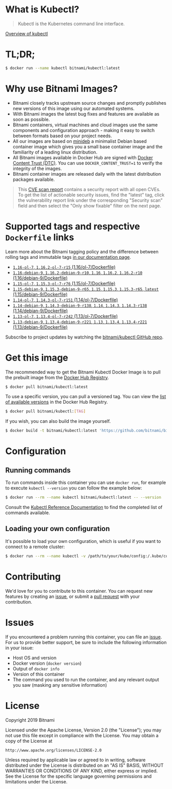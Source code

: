 
# What is Kubectl?

> Kubectl is the Kubernetes command line interface.

[Overview of kubectl](https://kubernetes.io/docs/reference/kubectl/overview/)

# TL;DR;

```bash
$ docker run --name kubectl bitnami/kubectl:latest
```

# Why use Bitnami Images?

* Bitnami closely tracks upstream source changes and promptly publishes new versions of this image using our automated systems.
* With Bitnami images the latest bug fixes and features are available as soon as possible.
* Bitnami containers, virtual machines and cloud images use the same components and configuration approach - making it easy to switch between formats based on your project needs.
* All our images are based on [minideb](https://github.com/bitnami/minideb) a minimalist Debian based container image which gives you a small base container image and the familiarity of a leading linux distribution.
* All Bitnami images available in Docker Hub are signed with [Docker Content Trust (DTC)](https://docs.docker.com/engine/security/trust/content_trust/). You can use `DOCKER_CONTENT_TRUST=1` to verify the integrity of the images.
* Bitnami container images are released daily with the latest distribution packages available.


> This [CVE scan report](https://quay.io/repository/bitnami/kubectl?tab=tags) contains a security report with all open CVEs. To get the list of actionable security issues, find the "latest" tag, click the vulnerability report link under the corresponding "Security scan" field and then select the "Only show fixable" filter on the next page.

# Supported tags and respective `Dockerfile` links

Learn more about the Bitnami tagging policy and the difference between rolling tags and immutable tags [in our documentation page](https://docs.bitnami.com/containers/how-to/understand-rolling-tags-containers/).


* [`1.16-ol-7`, `1.16.2-ol-7-r15` (1.16/ol-7/Dockerfile)](https://github.com/bitnami/bitnami-docker-kubectl/blob/1.16.2-ol-7-r15/1.16/ol-7/Dockerfile)
* [`1.16-debian-9`, `1.16.2-debian-9-r10`, `1.16`, `1.16.2`, `1.16.2-r10` (1.16/debian-9/Dockerfile)](https://github.com/bitnami/bitnami-docker-kubectl/blob/1.16.2-debian-9-r10/1.16/debian-9/Dockerfile)
* [`1.15-ol-7`, `1.15.3-ol-7-r76` (1.15/ol-7/Dockerfile)](https://github.com/bitnami/bitnami-docker-kubectl/blob/1.15.3-ol-7-r76/1.15/ol-7/Dockerfile)
* [`1.15-debian-9`, `1.15.3-debian-9-r65`, `1.15`, `1.15.3`, `1.15.3-r65`, `latest` (1.15/debian-9/Dockerfile)](https://github.com/bitnami/bitnami-docker-kubectl/blob/1.15.3-debian-9-r65/1.15/debian-9/Dockerfile)
* [`1.14-ol-7`, `1.14.3-ol-7-r151` (1.14/ol-7/Dockerfile)](https://github.com/bitnami/bitnami-docker-kubectl/blob/1.14.3-ol-7-r151/1.14/ol-7/Dockerfile)
* [`1.14-debian-9`, `1.14.3-debian-9-r138`, `1.14`, `1.14.3`, `1.14.3-r138` (1.14/debian-9/Dockerfile)](https://github.com/bitnami/bitnami-docker-kubectl/blob/1.14.3-debian-9-r138/1.14/debian-9/Dockerfile)
* [`1.13-ol-7`, `1.13.4-ol-7-r242` (1.13/ol-7/Dockerfile)](https://github.com/bitnami/bitnami-docker-kubectl/blob/1.13.4-ol-7-r242/1.13/ol-7/Dockerfile)
* [`1.13-debian-9`, `1.13.4-debian-9-r221`, `1.13`, `1.13.4`, `1.13.4-r221` (1.13/debian-9/Dockerfile)](https://github.com/bitnami/bitnami-docker-kubectl/blob/1.13.4-debian-9-r221/1.13/debian-9/Dockerfile)

Subscribe to project updates by watching the [bitnami/kubectl GitHub repo](https://github.com/bitnami/bitnami-docker-kubectl).

# Get this image

The recommended way to get the Bitnami Kubectl Docker Image is to pull the prebuilt image from the [Docker Hub Registry](https://hub.docker.com/r/bitnami/kubectl).

```bash
$ docker pull bitnami/kubectl:latest
```

To use a specific version, you can pull a versioned tag. You can view the [list of available versions](https://hub.docker.com/r/bitnami/kubectl/tags/) in the Docker Hub Registry.

```bash
$ docker pull bitnami/kubectl:[TAG]
```

If you wish, you can also build the image yourself.

```bash
$ docker build -t bitnami/kubectl:latest 'https://github.com/bitnami/bitnami-docker-kubectl.git#master:1.15/debian-9'
```

# Configuration

## Running commands

To run commands inside this container you can use `docker run`, for example to execute `kubectl --version` you can follow the example below:

```bash
$ docker run --rm --name kubectl bitnami/kubectl:latest -- --version
```

Consult the [Kubectl Reference Documentation](https://kubernetes.io/docs/reference/generated/kubectl/kubectl-commands) to find the completed list of commands available.

## Loading your own configuration

It's possible to load your own configuration, which is useful if you want to connect to a remote cluster:

```bash
$ docker run --rm --name kubectl -v /path/to/your/kube/config:/.kube/config bitnami/kubectl:latest
```

# Contributing

We'd love for you to contribute to this container. You can request new features by creating an [issue](https://github.com/bitnami/bitnami-docker-kubectl/issues), or submit a [pull request](https://github.com/bitnami/bitnami-docker-kubectl/pulls) with your contribution.

# Issues

If you encountered a problem running this container, you can file an [issue](https://github.com/bitnami/bitnami-docker-kubectl/issues). For us to provide better support, be sure to include the following information in your issue:

- Host OS and version
- Docker version (`docker version`)
- Output of `docker info`
- Version of this container
- The command you used to run the container, and any relevant output you saw (masking any sensitive information)

# License

Copyright 2019 Bitnami

Licensed under the Apache License, Version 2.0 (the "License");
you may not use this file except in compliance with the License.
You may obtain a copy of the License at

    http://www.apache.org/licenses/LICENSE-2.0

Unless required by applicable law or agreed to in writing, software
distributed under the License is distributed on an "AS IS" BASIS,
WITHOUT WARRANTIES OR CONDITIONS OF ANY KIND, either express or implied.
See the License for the specific language governing permissions and
limitations under the License.
